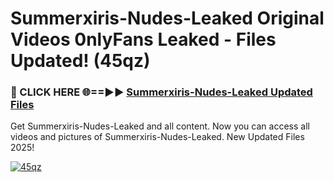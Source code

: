 # Summerxiris-Nudes-Leaked Original Videos 0nlyFans Leaked - Files Updated! (45qz)

<h3>🔴 CLICK HERE 🌐==►► <a href="https://tinyurl.com/yc6ubb5a" rel="nofollow">Summerxiris-Nudes-Leaked Updated Files</a></h3>

Get Summerxiris-Nudes-Leaked and all content. Now you can access all videos and pictures of Summerxiris-Nudes-Leaked. New Updated Files 2025!

[![45qz](https://i.imgur.com/7eu0CRL.gif)](https://tinyurl.com/yc6ubb5a)
